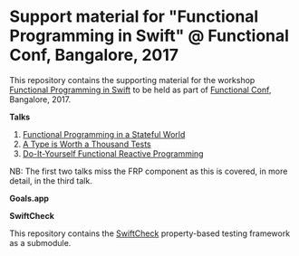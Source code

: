 # Support material for "Functional Programming in Swift" @ Functional Conf, Bangalore, 2017

This repository contains the supporting material for the workshop [Functional Programming in Swift](https://functionalconf.com/proposal.html?id=4054) to be held as part of [Functional Conf](https://functionalconf.com), Bangalore, 2017.

**Talks**

1. [Functional Programming in a Stateful World](https://github.com/mchakravarty/fp-in-swift/raw/master/talk-slides/FP-Stateful.pdf)
2. [A Type is Worth a Thousand Tests](https://github.com/mchakravarty/fp-in-swift/raw/master/talk-slides/one-type-thousand-tests.pdf)
3. [Do-It-Yourself Functional Reactive Programming](https://github.com/mchakravarty/fp-in-swift/raw/master/talk-slides/DIY-FRP.pdf)

NB: The first two talks miss the FRP component as this is covered, in more detail, in the third talk.

**Goals.app**

**SwiftCheck**

This repository contains the [SwiftCheck]() property-based testing framework as a submodule.

